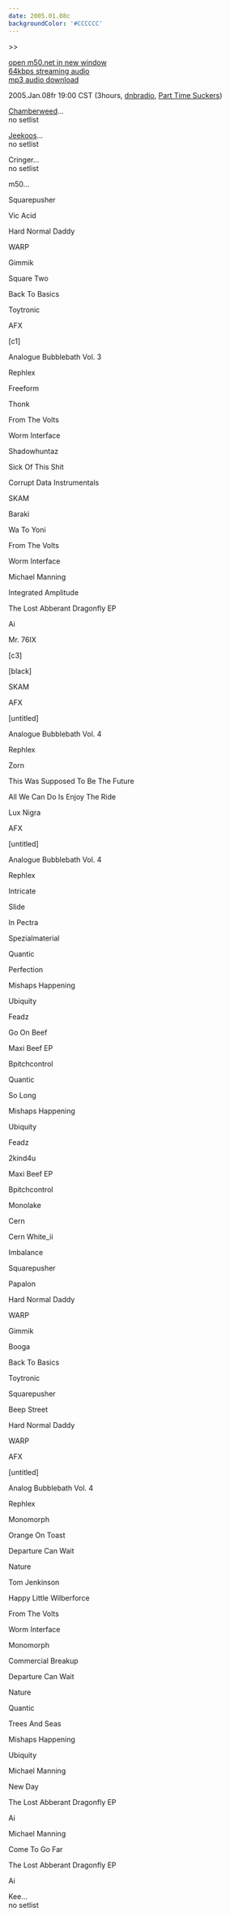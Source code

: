 ```yaml
---
date: 2005.01.08c
backgroundColor: '#CCCCCC'
---
```


\>>

[open m50.net in new window  
](http://m50.net/)[64kbps streaming audio](http://m50.net/streamed/2005.01.08c\(64\).ra)  
[mp3 audio download](http://m50.net/streamed/2005.01.08cpt2\(64\).mp3)

2005.Jan.08fr 19:00 CST (3hours, [dnbradio](http://www.dnbradio.com/), [Part Time Suckers](http://www.parttimesuckers.com/))

[Chamberweed](http://www.cosmicbreaks.com/)...  
no setlist  

[Jeekoos](http://www.jeekoos.com/)...  
no setlist  

Cringer...  
no setlist  

m50...

Squarepusher

Vic Acid

Hard Normal Daddy

WARP

Gimmik

Square Two

Back To Basics

Toytronic

AFX

\[c1\]

Analogue Bubblebath Vol. 3

Rephlex

Freeform

Thonk

From The Volts

Worm Interface

Shadowhuntaz

Sick Of This Shit

Corrupt Data Instrumentals

SKAM

Baraki

Wa To Yoni

From The Volts

Worm Interface

Michael Manning

Integrated Amplitude

The Lost Abberant Dragonfly EP

Ai

Mr. 76IX

\[c3\]

\[black\]

SKAM

AFX

\[untitled\]

Analogue Bubblebath Vol. 4

Rephlex

Zorn

This Was Supposed To Be The Future

All We Can Do Is Enjoy The Ride

Lux Nigra

AFX

\[untitled\]

Analogue Bubblebath Vol. 4

Rephlex

Intricate

Slide

In Pectra

Spezialmaterial

Quantic

Perfection

Mishaps Happening

Ubiquity

Feadz

Go On Beef

Maxi Beef EP

Bpitchcontrol

Quantic

So Long

Mishaps Happening

Ubiquity

Feadz

2kind4u

Maxi Beef EP

Bpitchcontrol

Monolake

Cern

Cern White\_ii

Imbalance

Squarepusher

Papalon

Hard Normal Daddy

WARP

Gimmik

Booga

Back To Basics

Toytronic

Squarepusher

Beep Street

Hard Normal Daddy

WARP

AFX

\[untitled\]

Analog Bubblebath Vol. 4

Rephlex

Monomorph

Orange On Toast

Departure Can Wait

Nature

Tom Jenkinson

Happy Little Wilberforce

From The Volts

Worm Interface

Monomorph

Commercial Breakup

Departure Can Wait

Nature

Quantic

Trees And Seas

Mishaps Happening

Ubiquity

Michael Manning

New Day

The Lost Abberant Dragonfly EP

Ai

Michael Manning

Come To Go Far

The Lost Abberant Dragonfly EP

Ai


Kee...  
no setlist